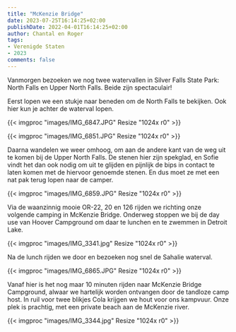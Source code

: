 ```yaml
---
title: "McKenzie Bridge"
date: 2023-07-25T16:14:25+02:00
publishDate: 2022-04-01T16:14:25+02:00
author: Chantal en Roger
tags:
- Verenigde Staten
- 2023
comments: false
---
```


Vanmorgen bezoeken we nog twee watervallen in Silver Falls State Park: North Falls en Upper North Falls. Beide zijn spectaculair!

Eerst lopen we een stukje naar beneden om de North Falls te bekijken. Ook hier kun je achter de waterval lopen.

{{< imgproc "images/IMG_6847.JPG" Resize "1024x r0" >}}

{{< imgproc "images/IMG_6851.JPG" Resize "1024x r0" >}}

Daarna wandelen we weer omhoog, om aan de andere kant van de weg uit te komen bij de Upper North Falls. De stenen hier zijn spekglad, en Sofie vindt het dan ook nodig om uit te glijden en pijnlijk de bips in contact te laten komen met de hiervoor genoemde stenen. En dus moet ze met een nat pak terug lopen naar de camper.

{{< imgproc "images/IMG_6859.JPG" Resize "1024x r0" >}}

Via de waanzinnig mooie OR-22, 20 en 126 rijden we richting onze volgende camping in McKenzie Bridge. Onderweg stoppen we bij de day use van Hoover Campground om daar te lunchen en te zwemmen in Detroit Lake.

{{< imgproc "images/IMG_3341.jpg" Resize "1024x r0" >}}

Na de lunch rijden we door en bezoeken nog snel de Sahalie waterval.

{{< imgproc "images/IMG_6865.JPG" Resize "1024x r0" >}}

Vanaf hier is het nog maar 10 minuten rijden naar McKenzie Bridge Campground, alwaar we hartelijk worden ontvangen door de tandloze camp host. In ruil voor twee blikjes Cola krijgen we hout voor ons kampvuur. Onze plek is prachtig, met een private beach aan de McKenzie river.

{{< imgproc "images/IMG_3344.jpg" Resize "1024x r0" >}}
